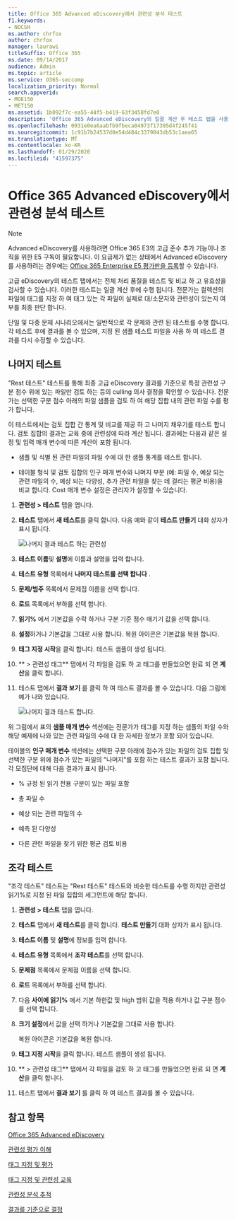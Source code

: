 ```yaml
---
title: Office 365 Advanced eDiscovery에서 관련성 분석 테스트
f1.keywords:
- NOCSH
ms.author: chrfox
author: chrfox
manager: laurawi
titleSuffix: Office 365
ms.date: 09/14/2017
audience: Admin
ms.topic: article
ms.service: O365-seccomp
localization_priority: Normal
search.appverid:
- MOE150
- MET150
ms.assetid: 1b092f7c-ea55-44f5-b419-63f3458fd7e0
description: 'Office 365 Advanced eDiscovery의 일괄 계산 후 테스트 탭을 사용 하 여 전체 처리 품질을 테스트 및 비교 하 고 유효성 검사를 수행 하는 방법에 대해 알아봅니다.  '
ms.openlocfilehash: 0931e0ea6aabfb9fbeca04973f17395d4f245f41
ms.sourcegitcommit: 1c91b7b24537d0e54d484c3379043db53c1aea65
ms.translationtype: MT
ms.contentlocale: ko-KR
ms.lasthandoff: 01/29/2020
ms.locfileid: "41597375"
---
```

# <a name="test-relevance-analysis-in-office-365-advanced-ediscovery"></a>Office 365 Advanced eDiscovery에서 관련성 분석 테스트

> [!NOTE]
> Advanced eDiscovery를 사용하려면 Office 365 E3의 고급 준수 추가 기능이나 조직을 위한 E5 구독이 필요합니다. 이 요금제가 없는 상태에서 Advanced eDiscovery를 사용하려는 경우에는 [Office 365 Enterprise E5 평가판을 등록](https://go.microsoft.com/fwlink/p/?LinkID=698279)할 수 있습니다. 
  
고급 eDiscovery의 테스트 탭에서는 전체 처리 품질을 테스트 및 비교 하 고 유효성을 검사할 수 있습니다. 이러한 테스트는 일괄 계산 후에 수행 됩니다. 전문가는 컬렉션의 파일에 태그를 지정 하 여 태그 있는 각 파일이 실제로 대/소문자와 관련성이 있는지 여부를 최종 판단 합니다. 
  
단일 및 다중 문제 시나리오에서는 일반적으로 각 문제와 관련 된 테스트를 수행 합니다. 각 테스트 후에 결과를 볼 수 있으며, 지정 된 샘플 테스트 파일을 사용 하 여 테스트 결과를 다시 수정할 수 있습니다.
  
## <a name="testing-the-rest"></a>나머지 테스트

"Rest 테스트" 테스트를 통해 최종 고급 eDiscovery 결과를 기준으로 특정 관련성 구분 점수 위에 있는 파일만 검토 하는 등의 culling 의사 결정을 확인할 수 있습니다. 전문가는 선택한 구분 점수 아래의 파일 샘플을 검토 하 여 해당 집합 내의 관련 파일 수를 평가 합니다.
  
이 테스트에서는 검토 집합 간 통계 및 비교를 제공 하 고 나머지 채우기를 테스트 합니다. 검토 집합의 결과는 교육 중에 관련성에 따라 계산 됩니다. 결과에는 다음과 같은 설정 및 입력 매개 변수에 따른 계산이 포함 됩니다.
  
- 샘플 및 식별 된 관련 파일의 파일 수에 대 한 샘플 통계를 테스트 합니다. 
    
- 테이블 형식 및 검토 집합의 인구 매개 변수와 나머지 부분 (예: 파일 수, 예상 되는 관련 파일의 수, 예상 되는 다양성, 추가 관련 파일을 찾는 데 걸리는 평균 비용)을 비교 합니다. Cost 매개 변수 설정은 관리자가 설정할 수 있습니다.
    
1. **관련성 \> 테스트** 탭을 엽니다. 
    
2. **테스트** 탭에서 **새 테스트**를 클릭 합니다. 다음 예와 같이 **테스트 만들기** 대화 상자가 표시 됩니다. 
    
    ![나머지 결과 테스트 하는 관련성](media/46e6898a-f929-4fd0-88d9-6f91d04b6ce2.png)
  
3. **테스트 이름**및 **설명**에 이름과 설명을 입력 합니다.
    
4. **테스트 유형** 목록에서 **나머지 테스트를 선택 합니다** .
    
5. **문제/범주** 목록에서 문제점 이름을 선택 합니다. 
    
6. **로드** 목록에서 부하를 선택 합니다. 
    
7. **읽기%** 에서 기본값을 수락 하거나 구분 기준 점수 매기기 값을 선택 합니다. 
    
8. **설정**하거나 기본값을 그대로 사용 합니다. 복원 아이콘은 기본값을 복원 합니다.
    
9. **태그 지정 시작**을 클릭 합니다. 테스트 샘플이 생성 됩니다.
    
10. ** \> 관련성 태그** 탭에서 각 파일을 검토 하 고 태그를 만들었으면 완료 되 면 **계산**을 클릭 합니다.
    
11. 테스트 탭에서 **결과 보기** 를 클릭 하 여 테스트 결과를 볼 수 있습니다. 다음 그림에 예가 나와 있습니다. 
    
    ![나머지 결과 테스트 합니다.](media/b95744a9-047d-4c29-992d-04fa7e58e58a.png)
  
위 그림에서 표의 **샘플 매개 변수** 섹션에는 전문가가 태그를 지정 하는 샘플의 파일 수와 해당 예제에 나와 있는 관련 파일의 수에 대 한 자세한 정보가 포함 되어 있습니다. 
  
테이블의 **인구 매개 변수** 섹션에는 선택한 구분 아래에 점수가 있는 파일의 검토 집합 및 선택한 구분 위에 점수가 있는 파일의 "나머지"를 포함 하는 테스트 결과가 포함 됩니다. 각 모집단에 대해 다음 결과가 표시 됩니다. 
  
- % 규정 된 읽기 전용 구분이 있는 파일 포함
    
- 총 파일 수 
    
- 예상 되는 관련 파일의 수 
    
- 예측 된 다양성 
    
- 다른 관련 파일을 찾기 위한 평균 검토 비용
    
## <a name="testing-the-slice"></a>조각 테스트

"조각 테스트" 테스트는 "Rest 테스트" 테스트와 비슷한 테스트를 수행 하지만 관련성 읽기%로 지정 된 파일 집합의 세그먼트에 해당 합니다.
  
1. **관련성 \> 테스트** 탭을 엽니다. 
    
2. **테스트** 탭에서 **새 테스트**를 클릭 합니다. **테스트 만들기** 대화 상자가 표시 됩니다. 
    
3. **테스트 이름** 및 **설명**에 정보를 입력 합니다.
    
4. **테스트 유형** 목록에서 **조각 테스트**를 선택 합니다.
    
5. **문제점** 목록에서 문제점 이름을 선택 합니다. 
    
6. **로드** 목록에서 부하를 선택 합니다. 
    
7. 다음 **사이에 읽기%** 에서 기본 하한값 및 high 범위 값을 적용 하거나 값 구분 점수를 선택 합니다. 
    
8. **크기 설정**에서 값을 선택 하거나 기본값을 그대로 사용 합니다.
    
    복원 아이콘은 기본값을 복원 합니다.
    
9. **태그 지정 시작**을 클릭 합니다. 테스트 샘플이 생성 됩니다.
    
10. ** \> 관련성 태그** 탭에서 각 파일을 검토 하 고 태그를 만들었으면 완료 되 면 **계산**을 클릭 합니다. 
    
11. 테스트 탭에서 **결과 보기** 를 클릭 하 여 테스트 결과를 볼 수 있습니다. 
    
## <a name="see-also"></a>참고 항목

[Office 365 Advanced eDiscovery](office-365-advanced-ediscovery.md)
  
[관련성 평가 이해](assessment-in-relevance-in-advanced-ediscovery.md)
  
[태그 지정 및 평가](tagging-and-assessment-in-advanced-ediscovery.md)
  
[태그 지정 및 관련성 교육](tagging-and-relevance-training-in-advanced-ediscovery.md)
  
[관련성 분석 추적](track-relevance-analysis-in-advanced-ediscovery.md)
  
[결과를 기준으로 결정](decision-based-on-the-results-in-advanced-ediscovery.md)

